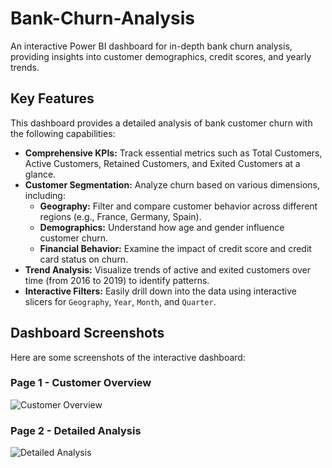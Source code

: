 # Bank-Churn-Analysis
An interactive Power BI dashboard for in-depth bank churn analysis, providing insights into customer demographics, credit scores, and yearly trends.

## Key Features

This dashboard provides a detailed analysis of bank customer churn with the following capabilities:

- **Comprehensive KPIs:** Track essential metrics such as Total Customers, Active Customers, Retained Customers, and Exited Customers at a glance.
- **Customer Segmentation:** Analyze churn based on various dimensions, including:
    - **Geography:** Filter and compare customer behavior across different regions (e.g., France, Germany, Spain).
    - **Demographics:** Understand how age and gender influence customer churn.
    - **Financial Behavior:** Examine the impact of credit score and credit card status on churn.
- **Trend Analysis:** Visualize trends of active and exited customers over time (from 2016 to 2019) to identify patterns.
- **Interactive Filters:** Easily drill down into the data using interactive slicers for `Geography`, `Year`, `Month`, and `Quarter`.


## Dashboard Screenshots

Here are some screenshots of the interactive dashboard:

### Page 1 - Customer Overview
![Customer Overview](https://raw.githubusercontent.com/YourUsername/YourRepoName/main/screenshots/image_5f30e5.png)

### Page 2 - Detailed Analysis
![Detailed Analysis](https://raw.githubusercontent.com/YourUsername/YourRepoName/main/screenshots/image_5f3487.png)
